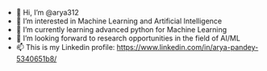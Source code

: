 - 👋 Hi, I’m @arya312
- 👀 I’m interested in Machine Learning and Artificial Intelligence
- 🌱 I’m currently learning advanced python for Machine Learning
- 💞️ I’m looking forward to research opportunities in the field of AI/ML
- 📫 This is my Linkedin profile: https://www.linkedin.com/in/arya-pandey-5340651b8/

<!---
arya312/arya312 is a ✨ special ✨ repository because its `README.md` (this file) appears on your GitHub profile.
You can click the Preview link to take a look at your changes.
--->
